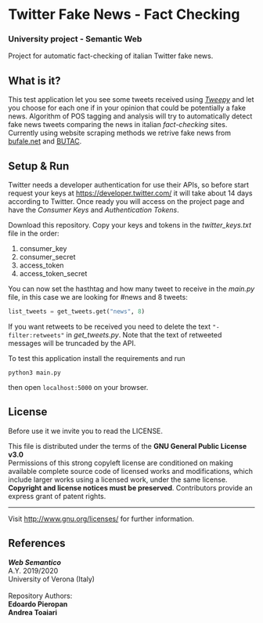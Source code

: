 # Twitter Fake News - Fact Checking

### __University project - Semantic Web__
Project for automatic fact-checking of italian Twitter fake news.

## What is it?

This test application let you see some tweets received using [*Tweepy*](http://docs.tweepy.org/en/latest/) and let you choose for each one if in your opinion that could be potentially a fake news. Algorithm of POS tagging and analysis will try to automatically detect fake news tweets comparing the news in italian *fact-checking* sites. Currently using website scraping methods we retrive fake news from [bufale.net](https://www.bufale.net/bufala/) and [BUTAC](https://www.butac.it/category/bufala/).
## Setup & Run

Twitter needs a developer authentication for use their APIs, so before start request your keys at https://developer.twitter.com/ it will take about 14 days according to Twitter. Once ready you will access on the project page and have the *Consumer Keys* and *Authentication Tokens*.

Download this repository.
Copy your keys and tokens in the *twitter_keys.txt* file in the order:
1. consumer_key
1. consumer_secret
1. access_token
1. access_token_secret

You can now set the hasthtag and how many tweet to receive in the *main.py* file, in this case we are looking for #news and 8 tweets:

```python
list_tweets = get_tweets.get("news", 8)
```
If you want retweets to be received you need to delete the text `"-filter:retweets"` in *get_tweets.py*. Note that the text of retweeted messages will be truncaded by the API.

To test this application install the requirements and run
```
python3 main.py
```
then open `localhost:5000` on your browser.

## License
Before use it we invite you to read the LICENSE.<br >

This file is distributed under the terms of the __GNU General Public License v3.0__<br >
Permissions of this strong copyleft license are conditioned on making available complete source code of licensed works and modifications, which include larger works using a licensed work, under the same license. __Copyright and license notices must be preserved__. Contributors provide an express grant of patent rights.<br><hr>
Visit <http://www.gnu.org/licenses/> for further information.<br >

## References

***Web Semantico*** <br >
A.Y. 2019/2020 <br >
University of Verona (Italy) <br > <br >
Repository Authors: <br >
**Edoardo Pieropan** <br>
**Andrea Toaiari**